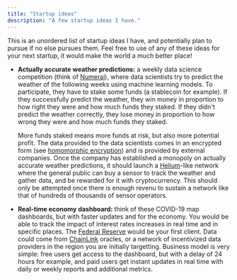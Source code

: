```yaml
---
title: "Startup ideas"
description: "A few startup ideas I have."
---
```


This is an unordered list of startup ideas I have, and potentially plan to pursue if no else pursues them. Feel free to use of any of these ideas for your next startup, it would make the world a much better place!

- **Actually accurate weather predictions:** a weekly data science competition (think of [Numerai](https://numer.ai)), where data scientists try to predict the weather of the following weeks using machine learning models. To participate, they have to stake some funds (a stablecoin for example). If they successfully predict the weather, they win money in proportion to how right they were and how much funds they staked. If they didn't predict the weather correctly, they lose money in proportion to how wrong they were and how much funds they staked.

  More funds staked means more funds at risk, but also more potential profit. The data provided to the data scientists comes in an encrypted form (see [homomorphic encryption](https://en.wikipedia.org/wiki/Homomorphic_encryption)) and is provided by external companies. Once the company has established a monopoly on actually accurate weather predictions, it should launch a [Helium](https://helium.com)-like network where the general public can buy a sensor to track the weather and gather data, and be rewarded for it with cryptocurrency. This should only be attempted once there is enough revenu to sustain a network like that of hundreds of thousands of sensor operators.

- **Real-time economy dashboard:** think of these COVID-19 map dashboards, but with faster updates and for the economy. You would be able to track the impact of interest rates increases in real time and in specific places. The [Federal Reserve](https://en.wikipedia.org/wiki/Federal_Reserve) would be your first client. Data could come from [ChainLink](https://chain.link) oracles, or a network of incentivized data providers in the region you are initially targetting. Business model is very simple: free users get access to the dashboard, but with a delay of 24 hours for example, and paid users get instant updates in real time with daily or weekly reports and additional metrics.
